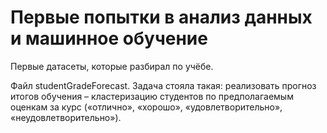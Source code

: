 # Первые попытки в анализ данных и машинное обучение
Первые датасеты, которые разбирал по учёбе.

Файл studentGradeForecast. Задача стояла такая: реализовать прогноз итогов обучения – кластеризацию студентов по предполагаемым оценкам за курс («отлично», «хорошо», «удовлетворительно», «неудовлетворительно»).
